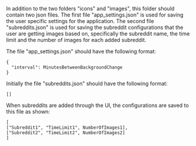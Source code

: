 In addition to the two folders "icons" and "images", this folder should contain 
two json files. The first file "app_settings.json" is used for saving the user
specific settings for the application. The second file "subreddits.json" is used 
for saving the subreddit configurations that the user are getting images based on, 
specifically the subreddit name, the time limit and the number of images for 
each added subreddit.

The file "app_settings.json" should have the following format:
```
{
  "interval": MinutesBetweenBackgroundChange
}
```

Initially the file "subreddits.json" should have the following format:
```
[]
```
When subreddits are added through the UI, the configurations are saved to this file as shown:
```
[
["Subreddit1", "TimeLimit1", NumberOfImages1],
["Subreddit2", "TimeLimit2", NumberOfImages2]
]
```